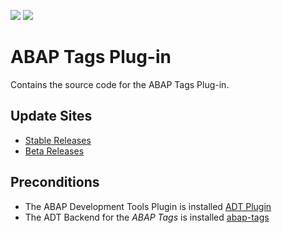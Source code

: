 ![](https://img.shields.io/badge/Java-SE17+-green) ![](https://img.shields.io/badge/eclipse-2021--06+-green)

# ABAP Tags Plug-in

Contains the source code for the ABAP Tags Plug-in.

## Update Sites

- [Stable Releases](https://eclipse.devepos.com/latest)  
- [Beta Releases](https://eclipse.devepos.com/dev)

## Preconditions

- The ABAP Development Tools Plugin is installed [ADT Plugin](https://tools.hana.ondemand.com/)
- The ADT Backend for the _ABAP Tags_ is installed [abap-tags](https://github.com/DevEpos/abap-tags-backend)
